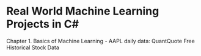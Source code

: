 # Real World Machine Learning Projects in C#

Chapter 1. Basics of Machine Learning
    - AAPL daily data: QuantQuote Free Historical Stock Data
